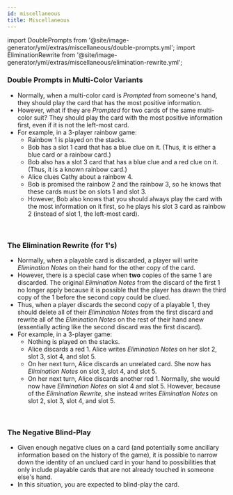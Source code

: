 ```yaml
---
id: miscellaneous
title: Miscellaneous
---
```


import DoublePrompts from '@site/image-generator/yml/extras/miscellaneous/double-prompts.yml';
import EliminationRewrite from '@site/image-generator/yml/extras/miscellaneous/elimination-rewrite.yml';

### Double Prompts in Multi-Color Variants

- Normally, when a multi-color card is _Prompted_ from someone's hand, they should play the card that has the most positive information.
- However, what if they are _Prompted_ for two cards of the same multi-color suit? They should play the card with the most positive information first, even if it is not the left-most card.
- For example, in a 3-player rainbow game:
  - Rainbow 1 is played on the stacks.
  - Bob has a slot 1 card that has a blue clue on it. (Thus, it is either a blue card or a rainbow card.)
  - Bob also has a slot 3 card that has a blue clue and a red clue on it. (Thus, it is a known rainbow card.)
  - Alice clues Cathy about a rainbow 4.
  - Bob is promised the rainbow 2 and the rainbow 3, so he knows that these cards must be on slots 1 and slot 3.
  - However, Bob also knows that you should always play the card with the most information on it first, so he plays his slot 3 card as rainbow 2 (instead of slot 1, the left-most card).

<DoublePrompts />

<br />

### The Elimination Rewrite (for 1's)

- Normally, when a playable card is discarded, a player will write _Elimination Notes_ on their hand for the other copy of the card.
- However, there is a special case when **two** copies of the same 1 are discarded. The original _Elimination Notes_ from the discard of the first 1 no longer apply because it is possible that the player has drawn the third copy of the 1 before the second copy could be clued.
- Thus, when a player discards the second copy of a playable 1, they should delete all of their _Elimination Notes_ from the first discard and rewrite all of the _Elimination Notes_ on the rest of their hand anew (essentially acting like the second discard was the first discard).
- For example, in a 3-player game:
  - Nothing is played on the stacks.
  - Alice discards a red 1. Alice writes _Elimination Notes_ on her slot 2, slot 3, slot 4, and slot 5.
  - On her next turn, Alice discards an unrelated card. She now has _Elimination Notes_ on slot 3, slot 4, and slot 5.
  - On her next turn, Alice discards another red 1. Normally, she would now have _Elimination Notes_ on slot 4 and slot 5. However, because of the _Elimination Rewrite_, she instead writes _Elimination Notes_ on slot 2, slot 3, slot 4, and slot 5.

<EliminationRewrite />

<br />

### The Negative Blind-Play

- Given enough negative clues on a card (and potentially some ancillary information based on the history of the game), it is possible to narrow down the identity of an unclued card in your hand to possibilities that only include playable cards that are not already touched in someone else's hand.
- In this situation, you are expected to blind-play the card.

<br />
